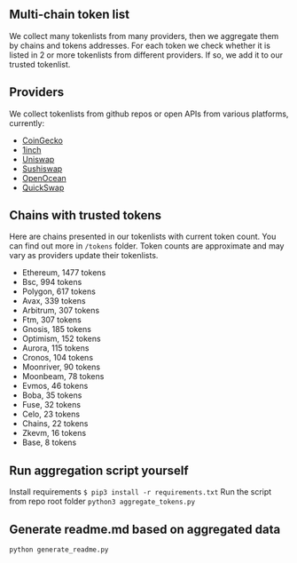 
## Multi-chain token list 
We collect many tokenlists from many providers, then we aggregate them by chains and tokens addresses. 
For each token we check whether it is listed in 2 or more tokenlists from different providers. If so, 
we add it to our trusted tokenlist.

## Providers
We collect tokenlists from github repos or open APIs from various platforms, currently:
- [CoinGecko](https://www.coingecko.com/)
- [1inch](https://app.1inch.io/)
- [Uniswap](https://uniswap.org/)
- [Sushiswap](https://www.sushi.com/)
- [OpenOcean](https://openocean.finance/)
- [QuickSwap](https://quickswap.exchange/#/swap)

## Chains with trusted tokens
Here are chains presented in our tokenlists with current token count. You can find out more in `/tokens` folder.
Token counts are approximate and may vary as providers update their tokenlists.
- Ethereum, 1477 tokens
- Bsc, 994 tokens
- Polygon, 617 tokens
- Avax, 339 tokens
- Arbitrum, 307 tokens
- Ftm, 307 tokens
- Gnosis, 185 tokens
- Optimism, 152 tokens
- Aurora, 115 tokens
- Cronos, 104 tokens
- Moonriver, 90 tokens
- Moonbeam, 78 tokens
- Evmos, 46 tokens
- Boba, 35 tokens
- Fuse, 32 tokens
- Celo, 23 tokens
- Chains, 22 tokens
- Zkevm, 16 tokens
- Base, 8 tokens

## Run aggregation script yourself
Install requirements
```$ pip3 install -r requirements.txt```
Run the script from repo root folder
```python3 aggregate_tokens.py```
## Generate readme.md based on aggregated data
```bash
python generate_readme.py
```
